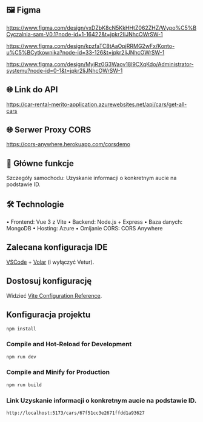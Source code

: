 ## 🖼️ Figma
https://www.figma.com/design/vxDZbK8cN5KkHHtZ062ZHZ/Wypo%C5%BCyczalnia-sam-V0.1?node-id=1-16422&t=jpkr2IiJNhcOWrSW-1

https://www.figma.com/design/kpzfaTC8tAaOpjRRMG2wFx/Konto-u%C5%BCytkownika?node-id=33-126&t=jpkr2IiJNhcOWrSW-1

https://www.figma.com/design/MyjRz0G3Waov18l9CXqKdo/Administrator-systemu?node-id=0-1&t=jpkr2IiJNhcOWrSW-1

## 🌐 Link do API
https://car-rental-merito-application.azurewebsites.net/api/cars/get-all-cars
## 🌐 Serwer Proxy CORS
https://cors-anywhere.herokuapp.com/corsdemo
## 🚀 Główne funkcje
Szczegóły samochodu: Uzyskanie informacji o konkretnym aucie na podstawie ID.
##
##    🛠️ Technologie
 • Frontend: Vue 3 z Vite
 • Backend: Node.js + Express
 • Baza danych: MongoDB
 • Hosting: Azure
 • Omijanie CORS: CORS Anywhere

## Zalecana konfiguracja IDE

[VSCode](https://code.visualstudio.com/) + [Volar](https://marketplace.visualstudio.com/items?itemName=Vue.volar) (i wyłączyć Vetur).

## Dostosuj konfigurację

Widzieć [Vite Configuration Reference](https://vite.dev/config/).

## Konfiguracja projektu

```sh
npm install
```

### Compile and Hot-Reload for Development

```sh
npm run dev
```

### Compile and Minify for Production

```sh
npm run build
```
### Link Uzyskanie informacji o konkretnym aucie na podstawie ID.
```sh
http://localhost:5173/cars/67f51cc3e2671ffdd1a93627
```

